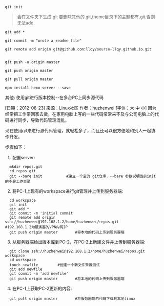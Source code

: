 ```
git init
```

>会在文件夹下生成.git
要删除其他的.git,theme目录下的主题都有.git.否则无法add.

```
git add *

git commit -m "wrote a readme file"

git remote add origin git@github.com:llqy/sourse-llqy.github.io.git


git push -u origin master

git push origin master

git pull origin master

npm install hexo-server --save
```


其他:
使用git进行版本控制--在多台PC上同步源代码

[日期：2012-08-23]	来源：Linux社区  作者：huzhenwei	[字体：大 中 小]
因为经常把工作带回家去做，在家用电脑上写的一些代码常常来不及与公司电脑上的代码进行同步，导致代码管理混乱。

现在使用git来进行源代码管理，就轻松多了，而且还可以很方便地和别人一起协作开发。

步骤如下：

1. 配置server:
```
  mkdir repos.git
  cd repos.git
  git --bare init           #建立一个空的 git仓库，--bare 参数说明当前init 的不是工作目录
```

2. 将PC-1上现有的workspace进行git管理并上传到服务器端:

```
  cd workspace
  git init
  git add *
  git commit -m 'initial commit'
  git remote add origin ssh://huzhenwei@192.168.1.2/home/huzhenwei/repos.git            #192.168.1.2为服务器的VPN内网IP
  git push origin master        #将本地的代码上传到服务器端
```

3. 从服务器端检出版本库到PC-2，在PC-2上新建文件并上传到服务器端:
```
  git clone ssh://huzhenwei@192.168.1.2/home/huzhenwei/repos.git workspace
  cd workspace
  touch newfile         #创建一个新文件来做测试
  git add newfile
  git commit -m 'add newfile'
  git push origin master        #将本地的代码上传到服务器端
```
4. 在PC-1上获取PC-2更新的内容:
```
  git pull origin master        #将服务器端的代码下载到本地linux
```